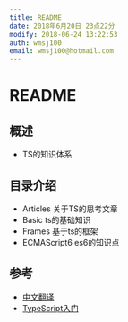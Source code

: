 ```yaml
---
title: README
date: 2018年6月20日 23点22分
modify: 2018-06-24 13:22:53	
auth: wmsj100
email: wmsj100@hotmail.com
---
```


# README

## 概述
- TS的知识体系

## 目录介绍
- Articles 关于TS的思考文章
- Basic ts的基础知识
- Frames 基于ts的框架
- ECMAScript6 es6的知识点

## 参考
- [中文翻译](https://zhongsp.gitbooks.io/typescript-handbook/content/doc/handbook/Basic%20Types.html)
- [TypeScript入门](https://ts.xcatliu.com/thanks/)
